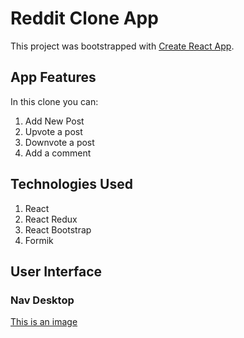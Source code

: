# Reddit Clone App

This project was bootstrapped with [Create React App](https://github.com/facebook/create-react-app).

## App Features

In this clone you can:

1. Add New Post
2. Upvote a post
3. Downvote a post
4. Add a comment

## Technologies Used

1. React
2. React Redux
3. React Bootstrap
4. Formik

## User Interface

### Nav Desktop

[This is an image](https://github.com/Marwan-98/Tawwr-Reddit-Clone/blob/main/img/nav-desktop.PNG?raw=true)
